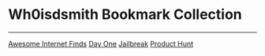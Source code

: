 # Wh0isdsmith Bookmark Collection 
---
[Awesome Internet Finds](Raindrop/Awesome%20Internet%20Finds.md)
[Day One](Day%20One.md)
[Jailbreak](Jailbreak.md)
[Product Hunt](Product%20Hunt.md)